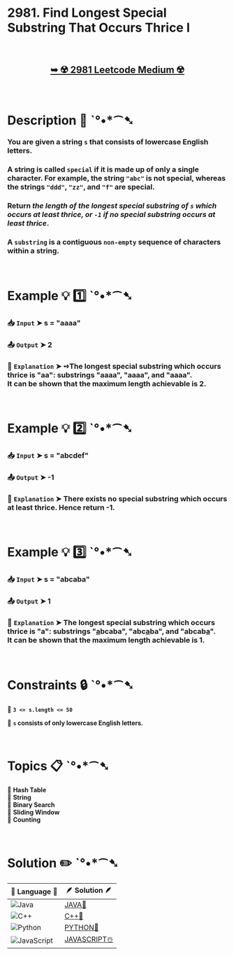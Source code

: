 # 2981. Find Longest Special Substring That Occurs Thrice I

</br>

<h2 align="center"> 

<a href="https://leetcode.com/problems/find-longest-special-substring-that-occurs-thrice-i/description/?envType=daily-question&envId=2024-12-10"><strong>➥ ☢️ 2981 Leetcode Medium ☢️ </strong></a>
</h2>

</br>

# Description 📜 ˋ°•*⁀➷

### You are given a string `s` that consists of lowercase English letters.

### A string is called `special` if it is made up of only a single character. For example, the string `"abc"` is not special, whereas the strings `"ddd"`, `"zz"`, and `"f"` are special.

### Return *the length of the *longest special substring* of `s` which occurs at least thrice, or `-1` if no special substring occurs at least thrice*.

### A `substring` is a contiguous `non-empty` sequence of characters within a string.

</br>

# Example 💡 1️⃣ ˋ°•*⁀➷

  ### 📥 `Input`  ➤ s = "aaaa"

  ### 📤 `Output`  ➤ 2

  ### 🔦 `Explanation`  ➤ ➺The longest special substring which occurs thrice is "aa": substrings "aaaa", "aaaa", and "aaaa".</br> It can be shown that the maximum length achievable is 2.

</br>

# Example 💡 2️⃣ ˋ°•*⁀➷

  ### 📥 `Input` ➤ s = "abcdef"

  ### 📤 `Output`  ➤ -1

  ### 🔦 `Explanation` ➤ There exists no special substring which occurs at least thrice. Hence return -1.

</br>

# Example 💡 3️⃣ ˋ°•*⁀➷

  ### 📥 `Input` ➤ s = "abcaba"

  ### 📤 `Output`  ➤ 1

  ### 🔦 `Explanation`  ➤ The longest special substring which occurs thrice is "a": substrings "<u>a</u>bcaba", "abc<u>a</u>ba", and "abcab<u>a</u>".</br> It can be shown that the maximum length achievable is 1.

</br>

# Constraints 🔒 ˋ°•*⁀➷

🔹 **`3 <= s.length <= 50`** </br>

🔹 **`s` consists of only lowercase English letters.** </br>

</br>

# Topics 📋 ˋ°•*⁀➷

🔸 **Hash Table**  </br>
🔸 **String**  </br>
🔸 **Binary Search**  </br>
🔸 **Sliding Window**  </br>
🔸 **Counting**  </br>

</br>

# Solution ✏️ ˋ°•*⁀➷

| 📒 Language 📒  | 🪶 Solution 🪶 |
| ------------- | ------------- |
|  ![Java](https://img.shields.io/badge/java-%23ED8B00.svg?style=for-the-badge&logo=openjdk&logoColor=white)  | [JAVA🍁](https://github.com/Prakhar-002/LEETCODE/blob/main/%F0%9F%93%9C%20Daily%20Challange%20%F0%9F%92%A1/12%20December%20%F0%9F%90%BB%E2%80%8D%E2%9D%84%EF%B8%8F%202024/10%20-%2012%20-%202024%20---%202981.%20Find%20Longest%20Special%20Substring%20That%20Occurs%20Thrice%20I%20%E2%98%83%EF%B8%8F%20%F0%9F%8D%81%20%F0%9F%8D%B0%20%F0%9F%8E%B2/%F0%9F%8D%81JAVA%20-%202981.%20Find%20Longest%20Special%20Substring%20That%20Occurs%20Thrice%20I.java) |
|  ![C++](https://img.shields.io/badge/c++-%2300599C.svg?style=for-the-badge&logo=c%2B%2B&logoColor=white)  | [C++🎲](https://github.com/Prakhar-002/LEETCODE/blob/main/%F0%9F%93%9C%20Daily%20Challange%20%F0%9F%92%A1/12%20December%20%F0%9F%90%BB%E2%80%8D%E2%9D%84%EF%B8%8F%202024/10%20-%2012%20-%202024%20---%202981.%20Find%20Longest%20Special%20Substring%20That%20Occurs%20Thrice%20I%20%E2%98%83%EF%B8%8F%20%F0%9F%8D%81%20%F0%9F%8D%B0%20%F0%9F%8E%B2/%F0%9F%8E%B2CPP%20-%202981.%20Find%20Longest%20Special%20Substring%20That%20Occurs%20Thrice%20I.cpp)  |
|  ![Python](https://img.shields.io/badge/python-3670A0?style=for-the-badge&logo=python&logoColor=ffdd54)    | [PYTHON🍰](https://github.com/Prakhar-002/LEETCODE/blob/main/%F0%9F%93%9C%20Daily%20Challange%20%F0%9F%92%A1/12%20December%20%F0%9F%90%BB%E2%80%8D%E2%9D%84%EF%B8%8F%202024/10%20-%2012%20-%202024%20---%202981.%20Find%20Longest%20Special%20Substring%20That%20Occurs%20Thrice%20I%20%E2%98%83%EF%B8%8F%20%F0%9F%8D%81%20%F0%9F%8D%B0%20%F0%9F%8E%B2/%F0%9F%8D%B0PYTHON%20-%202981.%20Find%20Longest%20Special%20Substring%20That%20Occurs%20Thrice%20I.py) |
| ![JavaScript](https://img.shields.io/badge/javascript-%23323330.svg?style=for-the-badge&logo=javascript&logoColor=%23F7DF1E)   | [JAVASCRIPT☃️](https://github.com/Prakhar-002/LEETCODE/blob/main/%F0%9F%93%9C%20Daily%20Challange%20%F0%9F%92%A1/12%20December%20%F0%9F%90%BB%E2%80%8D%E2%9D%84%EF%B8%8F%202024/10%20-%2012%20-%202024%20---%202981.%20Find%20Longest%20Special%20Substring%20That%20Occurs%20Thrice%20I%20%E2%98%83%EF%B8%8F%20%F0%9F%8D%81%20%F0%9F%8D%B0%20%F0%9F%8E%B2/%E2%98%83%EF%B8%8FJAVASCRIPT%20-%202981.%20Find%20Longest%20Special%20Substring%20That%20Occurs%20Thrice%20I.js) |
